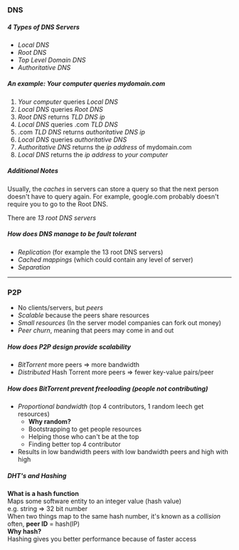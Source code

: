 ### DNS

##### 4 Types of DNS Servers
  * _Local DNS_
  * _Root DNS_
  * _Top Level Domain DNS_
  * _Authoritative DNS_

##### An example: Your computer queries mydomain.com
  1. _Your computer_ queries _Local DNS_
  2. _Local DNS_ queries _Root DNS_
  3. _Root DNS_ returns _TLD DNS ip_
  4. _Local DNS_ queries .com _TLD DNS_
  5. .com _TLD DNS_ returns _authoritative DNS ip_
  6. _Local DNS_ queries _authoritative DNS_
  7. _Authoritative DNS_ returns the _ip address_ of mydomain.com
  8. _Local DNS_ returns the _ip address_ to _your computer_

##### Additional Notes
Usually, the _caches_ in servers can store a query so that the next person 
doesn't have to query again. For example, google.com probably doesn't require 
you to go to the Root DNS.

There are _13 root DNS servers_

##### How does DNS manage to be fault tolerant
  * _Replication_ (for example the 13 root DNS servers)
  * _Cached mappings_ (which could contain any level of server)
  * _Separation_

* * *

### P2P
  * No clients/servers, but _peers_
  * _Scalable_ because the peers share resources
  * _Small resources_ (In the server model companies can fork out money)
  * _Peer churn_, meaning that peers may come in and out

##### How does P2P design provide scalability
  * _BitTorrent_ more peers => more bandwidth
  * _Distributed_ Hash Torrent more peers => fewer key-value pairs/peer

##### How does BitTorrent prevent freeloading (people not contributing)
  * _Proportional bandwidth_ (top 4 contributors, 1 random leech get resources)
    - __Why random?__
    - Bootstrapping to get people resources
    - Helping those who can't be at the top
    - Finding better top 4 contributor
  * Results in low bandwidth peers with low bandwidth peers and high with high

##### DHT's and Hashing
  __What is a hash function__  
  Maps some software entity to an integer value (hash value)  
  e.g. string => 32 bit number  
  When two things map to the same hash number, it's known as a _collision_  
  often, __peer ID__ = hash(IP)  
  __Why hash?__  
  Hashing gives you better performance because of faster access
